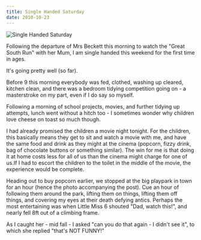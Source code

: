 ```yaml
---
title: Single Handed Saturday
date: 2010-10-23
---
```


![Single Handed Saturday](https://source.unsplash.com/ZYYS1kapOm8/1600x900)

Following the departure of Mrs Beckett this morning to watch the "Great South Run" with her Mum, I am single handed this weekend for the first time in ages.

It's going pretty well (so far).

Before 9 this morning everybody was fed, clothed, washing up cleared, kitchen clean, and there was a bedroom tidying competition going on - a masterstroke on my part, even if I do say so myself.

Following a morning of school projects, movies, and further tidying up attempts, lunch went without a hitch too - I sometimes wonder why children love cheese on toast so much though.

I had already promised the children a movie night tonight. For the children, this basically means they get to sit and watch a movie with me, and have the same food and drink as they might at the cinema (popcorn, fizzy drink, bag of chocolate buttons or something similar). The win for me is that doing it at home costs less for all of us than the cinema might charge for one of us.If I had to escort the children to the toilet in the middle of the movie, the experience would be complete.

Heading out to buy popcorn earlier, we stopped at the big playpark in town for an hour (hence the photo accompanying the post). Cue an hour of following them around the park, lifting them on things, lifting them off things, and covering my eyes at their death defying antics. Perhaps the most entertaining was when Little Miss 6 shouted "Dad, watch this!", and nearly fell 8ft out of a climbing frame.

As I caught her - mid fall - I asked "can you do that again - I didn't see it", to which she replied "that's NOT FUNNY!"